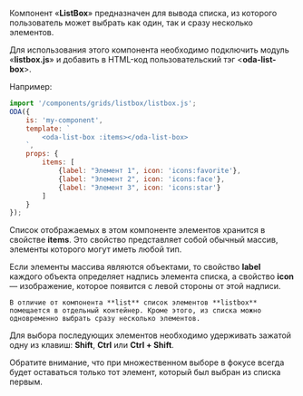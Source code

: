 Компонент «**ListBox**» предназначен для вывода списка, из которого пользователь может выбрать как один, так и сразу несколько элементов.

Для использования этого компонента необходимо подключить модуль «**listbox.js**» и добавить в HTML-код пользовательский тэг \<**oda-list-box**>.

Например:

```javascript _run_line_edit_loadoda_[my-component.js]_h=120_
import '/components/grids/listbox/listbox.js';
ODA({
    is: 'my-component',
    template: `
        <oda-list-box :items></oda-list-box>
    `,
    props: {
        items: [
            {label: "Элемент 1", icon: 'icons:favorite'},
            {label: "Элемент 2", icon: 'icons:face'},
            {label: "Элемент 3", icon: 'icons:star'}
        ]
    }
});
```

Список отображаемых в этом компоненте элементов хранится в свойстве **items**. Это свойство представляет собой обычный массив, элементы которого могут иметь любой тип.

Если элементы массива являются объектами, то свойство **label** каждого объекта определяет надпись элемента списка, а свойство **icon** — изображение, которое появится с левой стороны от этой надписи.

``` info_md
В отличие от компонента **list** список элементов **listbox** помещается в отдельный контейнер. Кроме этого, из списка можно одновременно выбрать сразу несколько элементов.
```

Для выбора последующих элементов необходимо удерживать зажатой одну из клавиш: **Shift**, **Ctrl** или **Ctrl + Shift**.

Обратите внимание, что при множественном выборе в фокусе всегда будет оставаться только тот элемент, который был выбран из списка первым.

